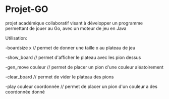 # Projet-GO


projet académique collaboratif visant à développer un programme permettant de jouer au Go, avec un moteur de jeu en Java


Utilisation:

-boardsize x               // permet de donner une taille x au plateau de jeu

-show_board                // permet d'afficher le plateau avec les pion dessus

-gen_move couleur          // permet de placer un pion d'une couleur aléatoirement

-clear_board               // permet de vider le plateau des pions 

-play couleur coordonnée   // permet de placer un pion d'un couleur a des coordonnée donné



